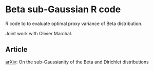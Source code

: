 # Beta sub-Gaussian R code

R code to to evaluate optimal proxy variance of Beta distribution.

Joint work with Olivier Marchal.

## Article

[arXiv](https://arxiv.org/abs/1705.00048): On the sub-Gaussianity of the Beta and Dirichlet distributions 
